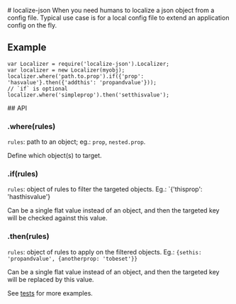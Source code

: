 # localize-json
When you need humans to localize a json object from a
config file. Typical use case is for a local config file to extend
an application config on the fly.

## Example

```
var Localizer = require('localize-json').Localizer;
var localizer = new Localizer(myobj);
localizer.where('path.to.prop').if({'prop': 'hasvalue'}.then({'addthis': 'propandvalue'}));
// `if` is optional
localizer.where('simpleprop').then('setthisvalue');
```

## API

### .where(rules)

`rules`: path to an object; eg.: `prop`, `nested.prop`.

Define which object(s) to target.

### .if(rules)

`rules`: object of rules to filter the targeted objects.
Eg.: `{'thisprop': 'hasthisvalue'}

Can be a single flat value instead of an object, and then the targeted
key will be checked against this value.

### .then(rules)

`rules`: object of rules to apply on the filtered objects.
Eg.: `{sethis: 'propandvalue', {anotherprop: 'tobeset'}}`

Can be a single flat value instead of an object, and then the targeted key
will be replaced by this value.


See [tests](https://github.com/yohanboniface/json-localizer/blob/master/tests/index.js) for more examples.
